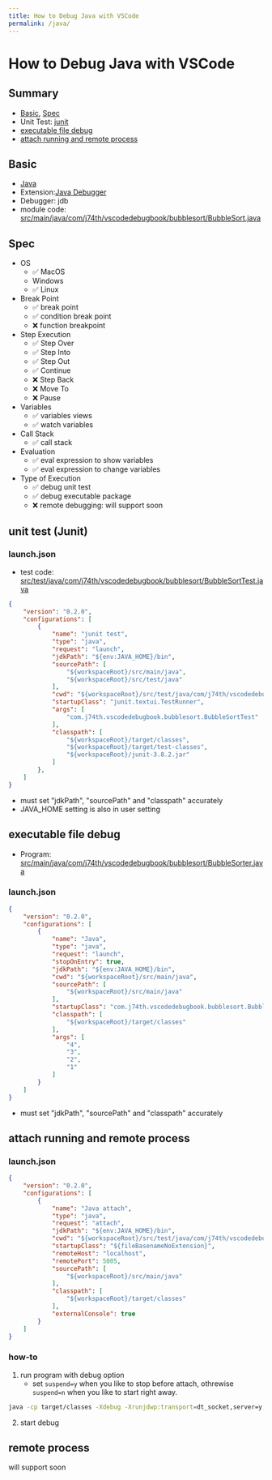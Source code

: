 ```yaml
---
title: How to Debug Java with VSCode
permalink: /java/
---
```

# How to Debug Java with VSCode

## Summary

* [Basic](#basic), [Spec](#spec)
* Unit Test: [junit](#unit-test-junit)
* [executable file debug](#executable-file-debug)
* [attach running and remote process](#attach-running-and-remote-process)

## Basic

* [Java](https://www.java.com/)
* Extension:[Java Debugger](https://marketplace.visualstudio.com/items?itemName=donjayamanne.javadebugger)
* Debugger: jdb
* module code: [src/main/java/com/j74th/vscodedebugbook/bubblesort/BubbleSort.java](src/main/java/com/j74th/vscodedebugbook/bubblesort/BubbleSort.java)

## Spec

* OS
	* ✅ MacOS
	*  Windows
	* ✅ Linux
* Break Point
	* ✅ break point
	* ✅ condition break point
	* ❌ function breakpoint
* Step Execution
	* ✅ Step Over
	* ✅ Step Into
	* ✅ Step Out
	* ✅ Continue
	* ❌ Step Back
	* ❌ Move To
	* ❌ Pause
* Variables
	* ✅ variables views
	* ✅ watch variables
* Call Stack
	* ✅ call stack
* Evaluation
	* ✅ eval expression to show variables
	* ✅ eval expression to change variables
* Type of Execution
	* ✅ debug unit test
	* ✅ debug executable package
	* ❌ remote debugging: will support soon

## unit test (Junit)

### launch.json

* test code: [src/test/java/com/j74th/vscodedebugbook/bubblesort/BubbleSortTest.java](src/test/java/com/j74th/vscodedebugbook/bubblesort/BubbleSortTest.java)

```json
{
	"version": "0.2.0",
	"configurations": [
		{
			"name": "junit test",
			"type": "java",
			"request": "launch",
			"jdkPath": "${env:JAVA_HOME}/bin",
			"sourcePath": [
				"${workspaceRoot}/src/main/java",
				"${workspaceRoot}/src/test/java"
			],
			"cwd": "${workspaceRoot}/src/test/java/com/j74th/vscodedebugbook/bubblesort",
			"startupClass": "junit.textui.TestRunner",
			"args": [
				"com.j74th.vscodedebugbook.bubblesort.BubbleSortTest"
			],
			"classpath": [
				"${workspaceRoot}/target/classes",
				"${workspaceRoot}/target/test-classes",
				"${workspaceRoot}/junit-3.8.2.jar"
			]
		},
	]
}
```

* must set "jdkPath", "sourcePath" and "classpath" accurately
* JAVA_HOME setting is also in user setting

## executable file debug

* Program: [src/main/java/com/j74th/vscodedebugbook/bubblesort/BubbleSorter.java](src/main/java/com/j74th/vscodedebugbook/bubblesort/BubbleSorter.java)

### launch.json

```json
{
	"version": "0.2.0",
	"configurations": [
		{
			"name": "Java",
			"type": "java",
			"request": "launch",
			"stopOnEntry": true,
			"jdkPath": "${env:JAVA_HOME}/bin",
			"cwd": "${workspaceRoot}/src/main/java",
			"sourcePath": [
				"${workspaceRoot}/src/main/java"
			],
			"startupClass": "com.j74th.vscodedebugbook.bubblesort.BubbleSorter",
			"classpath": [
				"${workspaceRoot}/target/classes"
			],
			"args": [
				"4",
				"3",
				"2",
				"1"
			]
		}
	]
}
```

* must set "jdkPath", "sourcePath" and "classpath" accurately

## attach running and remote process

### launch.json

```json
{
	"version": "0.2.0",
	"configurations": [
		{
			"name": "Java attach",
			"type": "java",
			"request": "attach",
			"jdkPath": "${env:JAVA_HOME}/bin",
			"cwd": "${workspaceRoot}/src/test/java/com/j74th/vscodedebugbook/bubblesort",
			"startupClass": "${fileBasenameNoExtension}",
			"remoteHost": "localhost",
			"remotePort": 5005,
			"sourcePath": [
				"${workspaceRoot}/src/main/java"
			],
			"classpath": [
				"${workspaceRoot}/target/classes"
			],
			"externalConsole": true
		}
	]
}
```

### how-to

1. run program with debug option
	* set `suspend=y` when you like to stop before attach, othrewise `suspend=n` when you like to start right away.

```sh
java -cp target/classes -Xdebug -Xrunjdwp:transport=dt_socket,server=y,address=5005,suspend=y com.j74th.vscodedebugbook.bubblesort.BubbleSorter 4 3 2 1
```

2. start debug

## remote process

will support soon
